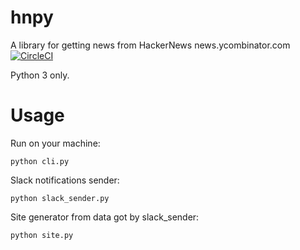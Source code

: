 # hnpy
A library for getting news from HackerNews news.ycombinator.com
[![CircleCI](https://circleci.com/gh/pymivn/hnpy.svg?style=svg)](https://circleci.com/gh/pymivn/hnpy)

Python 3 only.

# Usage

Run on your machine:

```
python cli.py
```

Slack notifications sender:

```
python slack_sender.py
```

Site generator from data got by slack_sender:

```
python site.py
```
